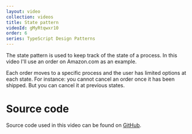 ```yaml
---
layout: video
collection: videos
title: State pattern
videoId: gMyRtqwxr10
order: 6
series: TypeScript Design Patterns
---
```


The state pattern is used to keep track of the state of a process. In this video I'll use an order on Amazon.com as an example.

Each order moves to a specific process and the user has limited options at each state. For instance: you cannot cancel an order once it has been shipped. But you can cancel it at previous states.

# Source code
Source code used in this video can be found on <a href="https://github.com/SavjeeTutorials/typescript-design-patterns" target="_blank">GitHub</a>.